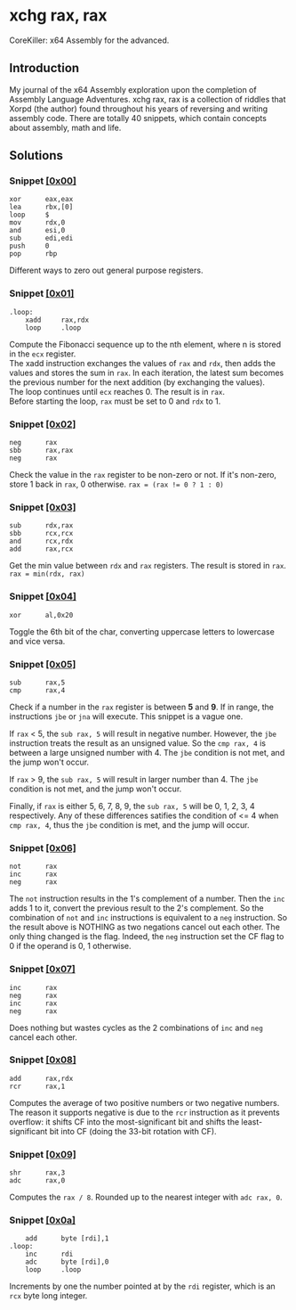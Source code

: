 # xchg rax, rax
CoreKiller: x64 Assembly for the advanced.
 
## Introduction
My journal of the x64 Assembly exploration upon the completion of Assembly Language Adventures. xchg rax, rax is a collection of riddles that Xorpd (the author) found throughout his years of reversing and writing assembly code. There are totally 40 snippets, which contain concepts about assembly, math and life. 

## Solutions

### Snippet [[0x00]](https://www.xorpd.net/pages/xchg_rax/snip_00.html)
```
xor      eax,eax
lea      rbx,[0]
loop     $
mov      rdx,0
and      esi,0
sub      edi,edi
push     0
pop      rbp
```	
Different ways to zero out general purpose registers.

### Snippet [[0x01]](https://www.xorpd.net/pages/xchg_rax/snip_01.html)
```
.loop:
    xadd     rax,rdx
    loop     .loop
```
Compute the Fibonacci sequence up to the nth element, where n is stored in the `ecx` register.   
The xadd instruction exchanges the values of `rax` and `rdx`, then adds the values and stores the sum in `rax`. In each iteration, the latest sum becomes the previous number for the next addition (by exchanging the values).   
The loop continues until `ecx` reaches 0. The result is in `rax`.  
Before starting the loop, `rax` must be set to 0 and `rdx` to 1. 

### Snippet [[0x02]](https://www.xorpd.net/pages/xchg_rax/snip_02.html)
```
neg      rax
sbb      rax,rax
neg      rax
```
Check the value in the `rax` register to be non-zero or not. If it's non-zero, store 1 back in `rax`, 0 otherwise. 
`rax = (rax != 0 ? 1 : 0)`

### Snippet [[0x03]](https://www.xorpd.net/pages/xchg_rax/snip_03.html)
```
sub      rdx,rax
sbb      rcx,rcx
and      rcx,rdx
add      rax,rcx
```
Get the min value between `rdx` and `rax` registers. The result is stored in `rax`.  
`rax = min(rdx, rax)`

### Snippet [[0x04]](https://www.xorpd.net/pages/xchg_rax/snip_04.html)
```
xor      al,0x20
```
Toggle the 6th bit of the char, converting uppercase letters to lowercase and vice versa.

### Snippet [[0x05]](https://www.xorpd.net/pages/xchg_rax/snip_05.html)
```
sub      rax,5
cmp      rax,4
```
Check if a number in the `rax` register is between __5__ and __9__.  If in range, the instructions `jbe` or `jna` will execute. This snippet is a vague one.

If `rax` < 5, the `sub rax, 5` will result in negative number. However, the `jbe` instruction treats the result as an unsigned value. So the `cmp rax, 4` is between a large unsigned number with 4. The `jbe` condition is not met, and the jump won't occur.

If `rax` > 9, the `sub rax, 5` will result in larger number than 4. The `jbe` condition is not met, and the jump won't occur.

Finally, if `rax` is either 5, 6, 7, 8, 9, the `sub rax, 5` will be 0, 1, 2, 3, 4 respectively. Any of these differences satifies the condition of <= 4 when `cmp rax, 4`, thus the `jbe` condition is met, and the jump will occur.

### Snippet [[0x06]](https://www.xorpd.net/pages/xchg_rax/snip_06.html)
```
not      rax
inc      rax
neg      rax
```
The `not` instruction results in the 1's complement of a number. Then the `inc` adds 1 to it, convert the previous result to the 2's complement. So the combination of `not` and `inc` instructions is equivalent to a `neg` instruction. So the result above is NOTHING as two negations cancel out each other. The only thing changed is the flag. Indeed, the `neg` instruction set the CF flag to 0 if the operand is 0, 1 otherwise.

### Snippet [[0x07]](https://www.xorpd.net/pages/xchg_rax/snip_07.html)
```
inc      rax
neg      rax
inc      rax
neg      rax
```
Does nothing but wastes cycles as the 2 combinations of `inc` and `neg` cancel each other.

### Snippet [[0x08]](https://www.xorpd.net/pages/xchg_rax/snip_08.html)
```
add      rax,rdx
rcr      rax,1
``` 
Computes the average of two positive numbers or two negative numbers. The reason it supports negative is due to the `rcr` instruction as it prevents overflow: it shifts CF into the most-significant bit and shifts the least-significant bit into CF (doing the 33-bit rotation with CF).

### Snippet [[0x09]](https://www.xorpd.net/pages/xchg_rax/snip_09.html)
```
shr      rax,3
adc      rax,0
```	
Computes the `rax / 8`. Rounded up to the nearest integer with `adc rax, 0`.

### Snippet [[0x0a]](https://www.xorpd.net/pages/xchg_rax/snip_0a.html)
```	
	add      byte [rdi],1
.loop:	
    inc      rdi	
    adc      byte [rdi],0
    loop     .loop
```
Increments by one the number pointed at by the `rdi` register, which is an `rcx` byte long integer.

